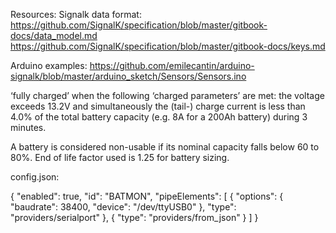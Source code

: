 Resources:
Signalk data format:
https://github.com/SignalK/specification/blob/master/gitbook-docs/data_model.md
https://github.com/SignalK/specification/blob/master/gitbook-docs/keys.md

Arduino examples:
https://github.com/emilecantin/arduino-signalk/blob/master/arduino_sketch/Sensors/Sensors.ino



‘fully  charged’  when the following ‘charged parameters’  are met:  the  voltage  exceeds  13.2V  and simultaneously  the (tail-)  charge current  is  less  than  4.0%  of  the total battery  capacity  (e.g.  8A  for  a 200Ah battery)  during 3  minutes. 

A battery is considered non-usable if its nominal capacity falls below 60 to 80%.
End of life factor used is 1.25 for battery sizing.

config.json:

{
  "enabled": true,
  "id": "BATMON",
  "pipeElements": [
    {
      "options": {
        "baudrate": 38400,
        "device": "/dev/ttyUSB0"
      },
      "type": "providers/serialport"
    },
    {
      "type": "providers/from_json"
    }
  ]
}
